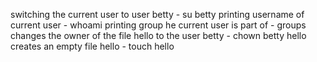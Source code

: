 switching the current user to user betty - su betty
printing username of current user - whoami
printing group he current user is part of - groups
changes the owner of the file hello to the user betty - chown betty hello
creates an empty file hello - touch hello
